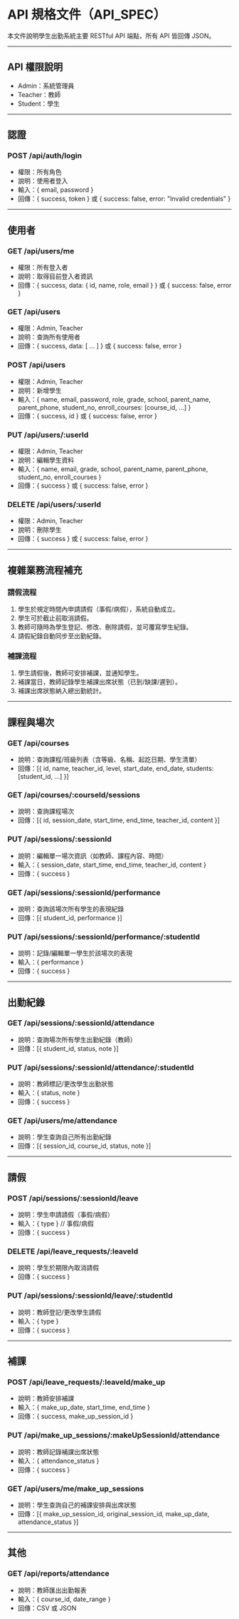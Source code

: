 # API 規格文件（API_SPEC）

本文件說明學生出勤系統主要 RESTful API 端點，所有 API 皆回傳 JSON。

---

## API 權限說明
- Admin：系統管理員
- Teacher：教師
- Student：學生

---

## 認證

### POST /api/auth/login
- 權限：所有角色
- 說明：使用者登入
- 輸入：{ email, password }
- 回傳：{ success, token } 或 { success: false, error: "Invalid credentials" }

---

## 使用者

### GET /api/users/me
- 權限：所有登入者
- 說明：取得目前登入者資訊
- 回傳：{ success, data: { id, name, role, email } } 或 { success: false, error }

### GET /api/users
- 權限：Admin, Teacher
- 說明：查詢所有使用者
- 回傳：{ success, data: [ ... ] } 或 { success: false, error }

### POST /api/users
- 權限：Admin, Teacher
- 說明：新增學生
- 輸入：{ name, email, password, role, grade, school, parent_name, parent_phone, student_no, enroll_courses: [course_id, ...] }
- 回傳：{ success, id } 或 { success: false, error }

### PUT /api/users/:userId
- 權限：Admin, Teacher
- 說明：編輯學生資料
- 輸入：{ name, email, grade, school, parent_name, parent_phone, student_no, enroll_courses }
- 回傳：{ success } 或 { success: false, error }

### DELETE /api/users/:userId
- 權限：Admin, Teacher
- 說明：刪除學生
- 回傳：{ success } 或 { success: false, error }

---

## 複雜業務流程補充

### 請假流程
1. 學生於規定時間內申請請假（事假/病假），系統自動成立。
2. 學生可於截止前取消請假。
3. 教師可隨時為學生登記、修改、刪除請假，並可覆寫學生紀錄。
4. 請假紀錄自動同步至出勤紀錄。

### 補課流程
1. 學生請假後，教師可安排補課，並通知學生。
2. 補課當日，教師記錄學生補課出席狀態（已到/缺課/遲到）。
3. 補課出席狀態納入總出勤統計。

---

## 課程與場次

### GET /api/courses
- 說明：查詢課程/班級列表（含等級、名稱、起訖日期、學生清單）
- 回傳：[{ id, name, teacher_id, level, start_date, end_date, students: [student_id, ...] }]

### GET /api/courses/:courseId/sessions
- 說明：查詢課程場次
- 回傳：[{ id, session_date, start_time, end_time, teacher_id, content }]

### PUT /api/sessions/:sessionId
- 說明：編輯單一場次資訊（如教師、課程內容、時間）
- 輸入：{ session_date, start_time, end_time, teacher_id, content }
- 回傳：{ success }

### GET /api/sessions/:sessionId/performance
- 說明：查詢該場次所有學生的表現紀錄
- 回傳：[{ student_id, performance }]

### PUT /api/sessions/:sessionId/performance/:studentId
- 說明：記錄/編輯單一學生於該場次的表現
- 輸入：{ performance }
- 回傳：{ success }

---

## 出勤紀錄

### GET /api/sessions/:sessionId/attendance
- 說明：查詢場次所有學生出勤紀錄（教師）
- 回傳：[{ student_id, status, note }]

### PUT /api/sessions/:sessionId/attendance/:studentId
- 說明：教師標記/更改學生出勤狀態
- 輸入：{ status, note }
- 回傳：{ success }

### GET /api/users/me/attendance
- 說明：學生查詢自己所有出勤紀錄
- 回傳：[{ session_id, course_id, status, note }]

---

## 請假

### POST /api/sessions/:sessionId/leave
- 說明：學生申請請假（事假/病假）
- 輸入：{ type } // 事假/病假
- 回傳：{ success }

### DELETE /api/leave_requests/:leaveId
- 說明：學生於期限內取消請假
- 回傳：{ success }

### PUT /api/sessions/:sessionId/leave/:studentId
- 說明：教師登記/更改學生請假
- 輸入：{ type }
- 回傳：{ success }

---

## 補課

### POST /api/leave_requests/:leaveId/make_up
- 說明：教師安排補課
- 輸入：{ make_up_date, start_time, end_time }
- 回傳：{ success, make_up_session_id }

### PUT /api/make_up_sessions/:makeUpSessionId/attendance
- 說明：教師記錄補課出席狀態
- 輸入：{ attendance_status }
- 回傳：{ success }

### GET /api/users/me/make_up_sessions
- 說明：學生查詢自己的補課安排與出席狀態
- 回傳：[{ make_up_session_id, original_session_id, make_up_date, attendance_status }]

---

## 其他

### GET /api/reports/attendance
- 說明：教師匯出出勤報表
- 輸入：{ course_id, date_range }
- 回傳：CSV 或 JSON
